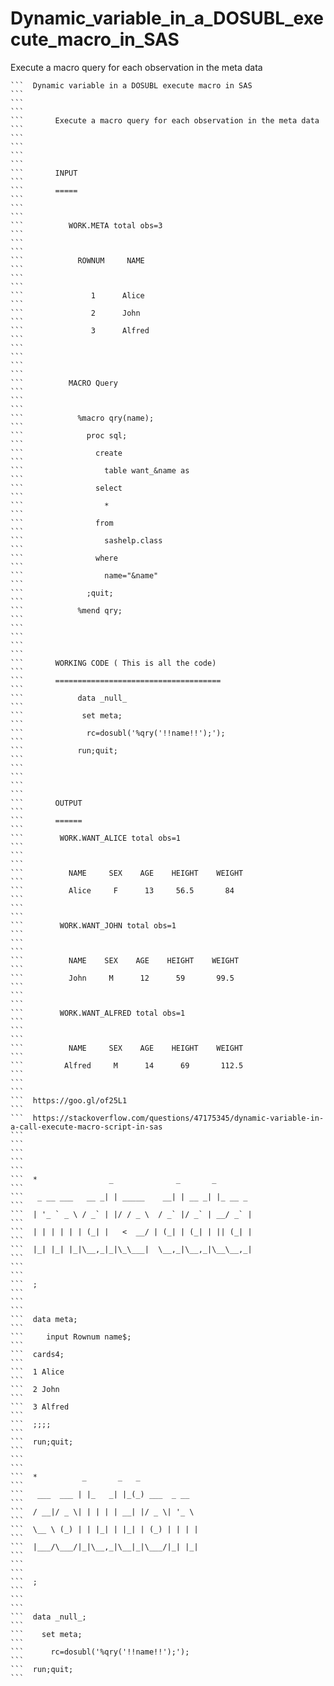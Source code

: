 # Dynamic_variable_in_a_DOSUBL_execute_macro_in_SAS
Execute a macro query for each observation in the meta data

    ```  Dynamic variable in a DOSUBL execute macro in SAS                                                                                                            ```
    ```                                                                                                                                                               ```
    ```       Execute a macro query for each observation in the meta data                                                                                             ```
    ```                                                                                                                                                               ```
    ```                                                                                                                                                               ```
    ```       INPUT                                                                                                                                                   ```
    ```       =====                                                                                                                                                   ```
    ```                                                                                                                                                               ```
    ```          WORK.META total obs=3                                                                                                                                ```
    ```                                                                                                                                                               ```
    ```            ROWNUM     NAME                                                                                                                                    ```
    ```                                                                                                                                                               ```
    ```               1      Alice                                                                                                                                    ```
    ```               2      John                                                                                                                                     ```
    ```               3      Alfred                                                                                                                                   ```
    ```                                                                                                                                                               ```
    ```                                                                                                                                                               ```
    ```          MACRO Query                                                                                                                                          ```
    ```                                                                                                                                                               ```
    ```            %macro qry(name);                                                                                                                                  ```
    ```              proc sql;                                                                                                                                        ```
    ```                create                                                                                                                                         ```
    ```                  table want_&name as                                                                                                                          ```
    ```                select                                                                                                                                         ```
    ```                  *                                                                                                                                            ```
    ```                from                                                                                                                                           ```
    ```                  sashelp.class                                                                                                                                ```
    ```                where                                                                                                                                          ```
    ```                  name="&name"                                                                                                                                 ```
    ```              ;quit;                                                                                                                                           ```
    ```            %mend qry;                                                                                                                                         ```
    ```                                                                                                                                                               ```
    ```                                                                                                                                                               ```
    ```       WORKING CODE ( This is all the code)                                                                                                                    ```
    ```       =====================================                                                                                                                   ```
    ```            data _null_                                                                                                                                        ```
    ```             set meta;                                                                                                                                         ```
    ```              rc=dosubl('%qry('!!name!!');');                                                                                                                  ```
    ```            run;quit;                                                                                                                                          ```
    ```                                                                                                                                                               ```
    ```                                                                                                                                                               ```
    ```       OUTPUT                                                                                                                                                  ```
    ```       ======                                                                                                                                                  ```
    ```        WORK.WANT_ALICE total obs=1                                                                                                                            ```
    ```                                                                                                                                                               ```
    ```          NAME     SEX    AGE    HEIGHT    WEIGHT                                                                                                              ```
    ```          Alice     F      13     56.5       84                                                                                                                ```
    ```                                                                                                                                                               ```
    ```        WORK.WANT_JOHN total obs=1                                                                                                                             ```
    ```                                                                                                                                                               ```
    ```          NAME    SEX    AGE    HEIGHT    WEIGHT                                                                                                               ```
    ```          John     M      12      59       99.5                                                                                                                ```
    ```                                                                                                                                                               ```
    ```        WORK.WANT_ALFRED total obs=1                                                                                                                           ```
    ```                                                                                                                                                               ```
    ```          NAME     SEX    AGE    HEIGHT    WEIGHT                                                                                                              ```
    ```         Alfred     M      14      69       112.5                                                                                                              ```
    ```                                                                                                                                                               ```
    ```  https://goo.gl/of25L1                                                                                                                                        ```
    ```  https://stackoverflow.com/questions/47175345/dynamic-variable-in-a-call-execute-macro-script-in-sas                                                          ```
    ```                                                                                                                                                               ```
    ```                                                                                                                                                               ```
    ```  *                _              _       _                                                                                                                    ```
    ```   _ __ ___   __ _| | _____    __| | __ _| |_ __ _                                                                                                             ```
    ```  | '_ ` _ \ / _` | |/ / _ \  / _` |/ _` | __/ _` |                                                                                                            ```
    ```  | | | | | | (_| |   <  __/ | (_| | (_| | || (_| |                                                                                                            ```
    ```  |_| |_| |_|\__,_|_|\_\___|  \__,_|\__,_|\__\__,_|                                                                                                            ```
    ```                                                                                                                                                               ```
    ```  ;                                                                                                                                                            ```
    ```                                                                                                                                                               ```
    ```  data meta;                                                                                                                                                   ```
    ```     input Rownum name$;                                                                                                                                       ```
    ```  cards4;                                                                                                                                                      ```
    ```  1 Alice                                                                                                                                                      ```
    ```  2 John                                                                                                                                                       ```
    ```  3 Alfred                                                                                                                                                     ```
    ```  ;;;;                                                                                                                                                         ```
    ```  run;quit;                                                                                                                                                    ```
    ```                                                                                                                                                               ```
    ```  *          _       _   _                                                                                                                                     ```
    ```   ___  ___ | |_   _| |_(_) ___  _ __                                                                                                                          ```
    ```  / __|/ _ \| | | | | __| |/ _ \| '_ \                                                                                                                         ```
    ```  \__ \ (_) | | |_| | |_| | (_) | | | |                                                                                                                        ```
    ```  |___/\___/|_|\__,_|\__|_|\___/|_| |_|                                                                                                                        ```
    ```                                                                                                                                                               ```
    ```  ;                                                                                                                                                            ```
    ```                                                                                                                                                               ```
    ```  data _null_;                                                                                                                                                 ```
    ```    set meta;                                                                                                                                                  ```
    ```      rc=dosubl('%qry('!!name!!');');                                                                                                                          ```
    ```  run;quit;                                                                                                                                                    ```

